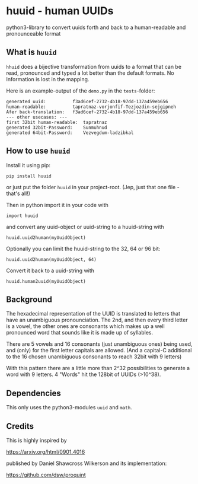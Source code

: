 # huuid - human UUIDs
python3-library to convert uuids forth and back to a human-readable and pronounceable format

## What is `huuid`

`hhuid` does a bijective transformation from uuids to a format that can be read, pronounced and typed a lot better than the default formats.
No Information is lost in the mapping.

Here is an example-output of the `demo.py` in the `tests`-folder:

```
generated uuid:          f3ad6cef-2732-4b18-97dd-137a459eb656
human-readable:          tapratnaz-vorjonfif-Tezjozdin-sejgipneh
Afer back-translation:   f3ad6cef-2732-4b18-97dd-137a459eb656
--- other usecases: ---
first 32bit human-readable:  tapratnaz
generated 32bit-Password:    Sunmuhnud
generated 64bit-Password:    Vezvegdum-ladzibkal
```

## How to use `huuid`

Install it using pip:

`pip install huuid`

or just put the folder `huuid` in your project-root. (Jep, just that one file - that's all!)

Then in python import it in your code with

`import huuid`

and convert any uuid-object or uuid-string to a huuid-string with

`huuid.uuid2human(myUuidObject)`

Optionally you can limit the huuid-string to the 32, 64 or 96 bit:

`huuid.uuid2human(myUuidObject, 64)`

Convert it back to a uuid-string with

`huuid.human2uuid(myUuidObject)`

## Background

The hexadecimal representation of the UUID is translated to letters that have an unambiguous pronounciation. The 2nd, and then every third letter is a vowel, the other ones are consonants which makes up a well pronounced word that sounds like it is made up of syllables.

There are 5 vowels and 16 consonants (just unambiguous ones) being used, and (only) for the first letter capitals are allowed.
(And a capital-C additional to the 16 chosen unambiguous consonants to reach 32bit with 9 letters)

With this pattern there are a little more than 2^32 possibilities to generate a word with 9 letters.
4 "Words" hit the 128bit of UUIDs (>10^38).

## Dependencies

This only uses the python3-modules `uuid` and `math`.

## Credits

This is highly inspired by

https://arxiv.org/html/0901.4016

published by Daniel Shawcross Wilkerson
and its implementation:

https://github.com/dsw/proquint
